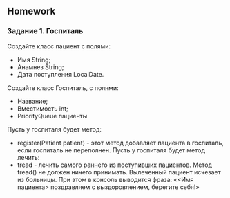 ##  Homework

### Задание 1. Госпиталь
Создайте класс пациент с полями:
- Имя String;
- Анамнез String;
- Дата поступления LocalDate.  
  
Создайте класс Госпиталь, с полями:
- Название;
- Вместимость int;
- PriorityQueue<Patient> пациенты

Пусть у госпиталя будет метод: 
- register(Patient patient) - этот метод добавляет пациента в госпиталь, если госпиталь не переполнен.
Пусть у госпиталя будет метод лечить:
- tread - лечить самого раннего из поступивших пациентов. Метод tread() не должен ничего принимать.
Вылеченный пациент исчезает из больницы. При этом в консоль выводится фраза: «<Имя пациента> поздравляем с выздоровлением, берегите себя!»







